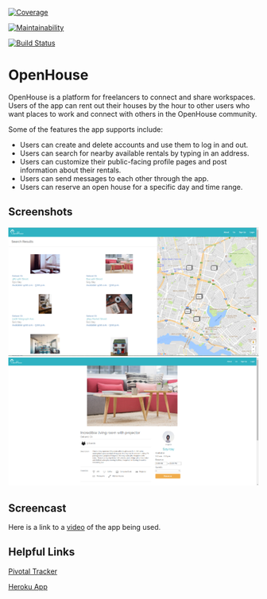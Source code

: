 [![Coverage](https://codeclimate.com/github/jjeremydiaz/OpenHouse/badges/coverage.svg)](https://codeclimate.com/github/jjeremydiaz/OpenHouse/coverage)

[![Maintainability](https://api.codeclimate.com/v1/badges/3bccb3728ff552747b0c/maintainability)](https://codeclimate.com/github/jjeremydiaz/OpenHouse/maintainability)

[![Build Status](https://travis-ci.org/jjeremydiaz/OpenHouse.svg?branch=master)](https://travis-ci.org/jjeremydiaz/OpenHouse)

# OpenHouse
OpenHouse is a platform for freelancers to connect and share workspaces. Users of the app can rent out their houses by the hour to other users who want places to work and connect with others in the OpenHouse community.

Some of the features the app supports include:
* Users can create and delete accounts and use them to log in and out.
* Users can search for nearby available rentals by typing in an address.
* Users can customize their public-facing profile pages and post information about their rentals.
* Users can send messages to each other through the app.
* Users can reserve an open house for a specific day and time range.

## Screenshots

![Search Page Image](app/assets/images/screenshot_for_readme_search.png?raw=true "Search Page")
![Profile Page Image](app/assets/images/screenshot_for_readme_profile.png?raw=true "Profile Page")

## Screencast

Here is a link to a [video][3] of the app being used.

## Helpful Links
[Pivotal Tracker][1]

[Heroku App][2]


[3]: https://www.google.com/
[2]: http://openhouse-1.herokuapp.com/
[1]: https://www.pivotaltracker.com/n/projects/2117895
